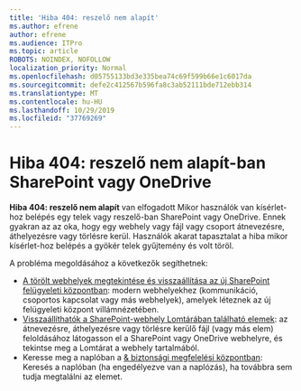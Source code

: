 ```yaml
---
title: 'Hiba 404: reszelő nem alapít'
ms.author: efrene
author: efrene
ms.audience: ITPro
ms.topic: article
ROBOTS: NOINDEX, NOFOLLOW
localization_priority: Normal
ms.openlocfilehash: d05755133bd3e335bea74c69f599b66e1c6017da
ms.sourcegitcommit: defe2c412567b596fa8c3ab52111bde712ebb314
ms.translationtype: MT
ms.contentlocale: hu-HU
ms.lasthandoff: 10/29/2019
ms.locfileid: "37769269"
---
```

# <a name="error-404-file-not-found-in-sharepoint-or-onedrive"></a>Hiba 404: reszelő nem alapít-ban SharePoint vagy OneDrive

**Hiba 404: reszelő nem alapít** van elfogadott Mikor használók van kísérlet-hoz belépés egy telek vagy reszelő-ban SharePoint vagy OneDrive. Ennek gyakran az az oka, hogy egy webhely vagy fájl vagy csoport átnevezésre, áthelyezésre vagy törlésre kerül.
Használók akarat tapasztalat a hiba mikor kísérlet-hoz belépés a gyökér telek gyűjtemény és volt töröl.

A probléma megoldásához a következők segíthetnek:
- [A törölt webhelyek megtekintése és visszaállítása az új SharePoint felügyeleti központban](https://docs.microsoft.com/sharepoint/view-and-restore-deleted-sites-in-new-admin-center): modern webhelyekhez (kommunikáció, csoportos kapcsolat vagy más webhelyek), amelyek léteznek az új felügyeleti központ villámnézetében.
- [Visszaállíthatók a SharePoint-webhely Lomtárában található elemek](https://support.office.com/article/Restore-items-in-the-Recycle-Bin-of-a-SharePoint-site-6df466b6-55f2-4898-8d6e-c0dff851a0be): az átnevezésre, áthelyezésre vagy törlésre kerülő fájl (vagy más elem) feloldásához látogasson el a SharePoint vagy OneDrive webhelyre, és tekintse meg a Lomtárat a webhely tartalmából.
- Keresse meg a naplóban a [ &amp; biztonsági megfelelési központban](https://docs.microsoft.com/office365/securitycompliance/search-the-audit-log-in-security-and-compliance): Keresés a naplóban (ha engedélyezve van a naplózás), ha továbbra sem tudja megtalálni az elemet.